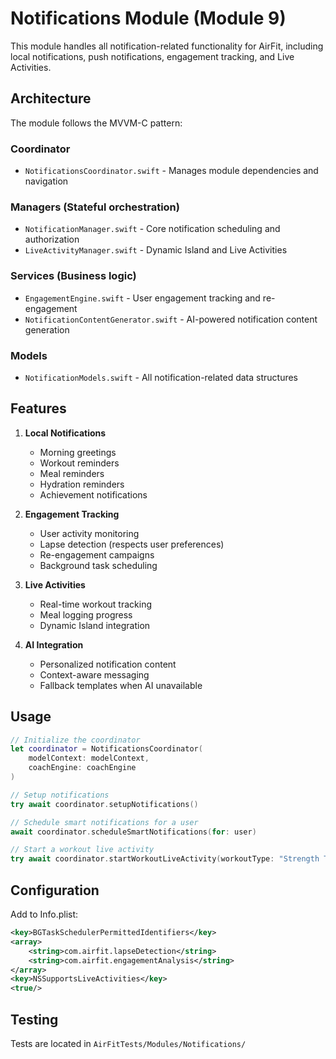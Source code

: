 # Notifications Module (Module 9)

This module handles all notification-related functionality for AirFit, including local notifications, push notifications, engagement tracking, and Live Activities.

## Architecture

The module follows the MVVM-C pattern:

### Coordinator
- `NotificationsCoordinator.swift` - Manages module dependencies and navigation

### Managers (Stateful orchestration)
- `NotificationManager.swift` - Core notification scheduling and authorization
- `LiveActivityManager.swift` - Dynamic Island and Live Activities

### Services (Business logic)
- `EngagementEngine.swift` - User engagement tracking and re-engagement
- `NotificationContentGenerator.swift` - AI-powered notification content generation

### Models
- `NotificationModels.swift` - All notification-related data structures

## Features

1. **Local Notifications**
   - Morning greetings
   - Workout reminders
   - Meal reminders
   - Hydration reminders
   - Achievement notifications

2. **Engagement Tracking**
   - User activity monitoring
   - Lapse detection (respects user preferences)
   - Re-engagement campaigns
   - Background task scheduling

3. **Live Activities**
   - Real-time workout tracking
   - Meal logging progress
   - Dynamic Island integration

4. **AI Integration**
   - Personalized notification content
   - Context-aware messaging
   - Fallback templates when AI unavailable

## Usage

```swift
// Initialize the coordinator
let coordinator = NotificationsCoordinator(
    modelContext: modelContext,
    coachEngine: coachEngine
)

// Setup notifications
try await coordinator.setupNotifications()

// Schedule smart notifications for a user
await coordinator.scheduleSmartNotifications(for: user)

// Start a workout live activity
try await coordinator.startWorkoutLiveActivity(workoutType: "Strength Training")
```

## Configuration

Add to Info.plist:
```xml
<key>BGTaskSchedulerPermittedIdentifiers</key>
<array>
    <string>com.airfit.lapseDetection</string>
    <string>com.airfit.engagementAnalysis</string>
</array>
<key>NSSupportsLiveActivities</key>
<true/>
```

## Testing

Tests are located in `AirFitTests/Modules/Notifications/`